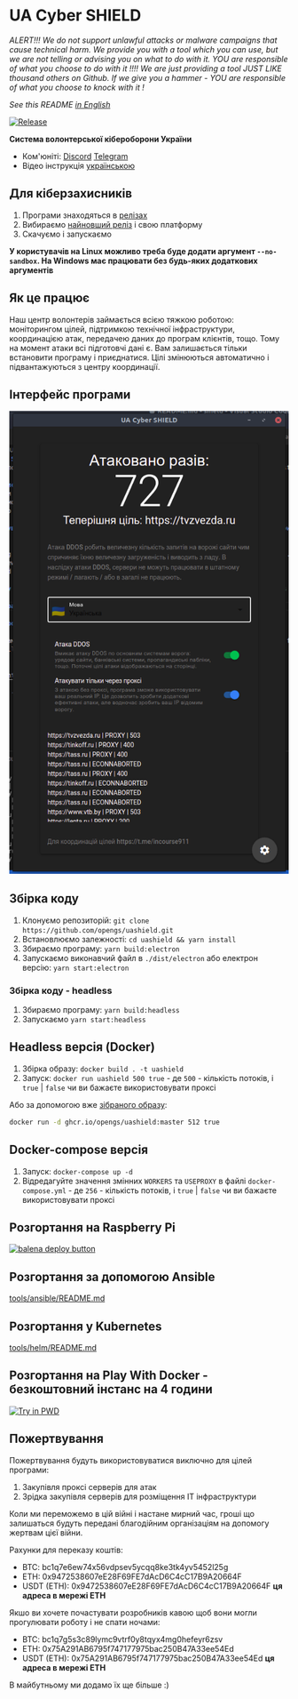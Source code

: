 # UA Cyber SHIELD

*ALERT!!! We do not support unlawful attacks or malware campaigns that cause technical harm. We provide you with a tool which you can use, but we are not telling or advising you on what to do with it. YOU are responsible of what you choose to do with it !!!! We are just providing a tool JUST LIKE thousand others on Github. If we give you a hammer - YOU are responsible of what you choose to knock with it !*

*See this README [in English](README-en.md)*

[![Release](https://img.shields.io/badge/Release-latest-blue)](https://github.com/opengs/uashield/releases/latest)

**Система волонтерської кібероборони України**

- Ком'юніті: [Discord](https://discord.gg/7BfJ9JKQ98) [Telegram](https://t.me/uashield)
- Відео інструкція [українською](https://youtu.be/snTzpRt7a5k)

## Для кіберзахисників

1. Програми знаходяться в [релізах](https://github.com/opengs/uashield/releases)
2. Вибираємо [найновший реліз](https://github.com/opengs/uashield/releases/latest) і свою платформу
3. Скачуємо і запускаємо

**У користувачів на Linux можливо треба буде додати аргумент `--no-sandbox`. На Windows має працювати без будь-яких додаткових аргументів**

## Як це працює

Наш центр волонтерів займається всією тяжкою роботою: моніторингом цілей, підтримкою технічної інфраструктури, координацією атак, передачею даних до програм клієнтів, тощо.
Тому на момент атаки всі підготовчі дані є.
Вам залишається тільки встановити програму і приєднатися.
Цілі змінюються автоматично і підвантажуються з центру координації.

## Інтерфейс програми

![A working example](docs/working.png)

## Збірка коду

1. Клонуємо репозиторій: `git clone https://github.com/opengs/uashield.git`
2. Встановлюємо залежності: `cd uashield && yarn install`
3. Збираємо програму: `yarn build:electron`
4. Запускаємо виконавчий файл в `./dist/electron` або електрон версію: `yarn start:electron`

### Збірка коду - headless

1. Збираємо програму: `yarn build:headless`
2. Запускаємо `yarn start:headless`

## Headless версія (Docker)

1. Збірка образу: `docker build . -t uashield`
2. Запуск: `docker run uashield 500 true` - де `500` - кількість потоків, і `true` | `false` чи ви бажаєте використовувати проксі

Або за допомогою вже [зібраного образу](https://github.com/opengs/uashield/pkgs/container/uashield):

```bash
docker run -d ghcr.io/opengs/uashield:master 512 true
```

## Docker-compose версія

1. Запуск: `docker-compose up -d`
2. Відредагуйте значення змінних `WORKERS` та `USEPROXY` в файлі `docker-compose.yml` - де `256` - кількість потоків, і `true` | `false` чи ви бажаєте використовувати проксі

## Розгортання на Raspberry Pi

[![balena deploy button](https://www.balena.io/deploy.svg)](https://dashboard.balena-cloud.com/deploy?repoUrl=https://github.com/opengs/uashield)

## Розгортання за допомогою Ansible

[tools/ansible/README.md](tools/ansible/README.md)

## Розгортання у Kubernetes

[tools/helm/README.md](tools/helm/README.md)

## Розгортання на Play With Docker - безкоштовний інстанс на 4 години

[![Try in PWD](https://raw.githubusercontent.com/play-with-docker/stacks/master/assets/images/button.png)](https://labs.play-with-docker.com/?stack=https://raw.githubusercontent.com/opengs/uashield/master/pwd-docker-compose.yml)

## Пожертвування
Пожертвування будуть використовуватися виключно для цілей програми:
1. Закупівля проксі серверів для атак
2. Зрідка закупівля серверів для розміщення IT інфраструктури

Коли ми переможемо в цій війні і настане мирний час, гроші що залишаться будуть передані благодійним організаціям на допомогу жертвам цієї війни.

Рахунки для переказу коштів:
- BTC: bc1q7e6ew74x56vdpsev5ycqq8ke3tk4yv5452l25g
- ETH: 0x9472538607eE28F69FE7dAcD6C4cC17B9A20664F
- USDT (ETH): 0x9472538607eE28F69FE7dAcD6C4cC17B9A20664F **ця адреса в мережі ETH**

Якшо ви хочете почастувати розробників кавою щоб вони могли прогулювати роботу і не спати ночами:
- BTC: bc1q7g5s3c89lymc9vtrf0y8tqyx4mg0hefeyr6zsv
- ETH: 0x75A291AB6795f747177975bac250B47A33ee54Ed
- USDT (ETH): 0x75A291AB6795f747177975bac250B47A33ee54Ed **ця адреса в мережі ETH**

В майбутньому ми додамо їх ще більше :)
